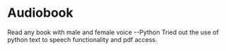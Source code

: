 # Audiobook
Read any book with male and female voice --Python 
Tried out the use of python text to speech functionality and pdf access. 
